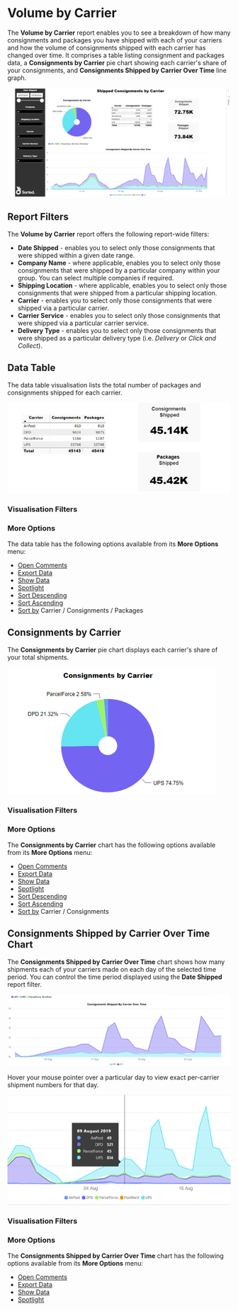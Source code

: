 # Volume by Carrier

The **Volume by Carrier** report enables you to see a breakdown of how many consignments and packages you have shipped with each of your carriers and how the volume of consignments shipped with each carrier has changed over time. It comprises a table listing consignment and packages data, a **Consignments by Carrier** pie chart showing each carrier's share of your consignments, and **Consignments Shipped by Carrier Over Time** line graph.

<a href="../images/reports/by-carrier.png" target="_blank">
    <img src="../images/reports/by-carrier.png"/>
</a>

## Report Filters

The **Volume by Carrier** report offers the following report-wide filters:

* **Date Shipped** - enables you to select only those consignments that were shipped within a given date range.
* **Company Name** - where applicable, enables you to select only those consignments that were shipped by a particular company within your group. You can select multiple companies if required.
* **Shipping Location** - where applicable, enables you to select only those consignments that were shipped from a particular shipping location.
* **Carrier** - enables you to select only those consignments that were shipped via a particular carrier.
* **Carrier Service** - enables you to select only those consignments that were shipped via a particular carrier service.
* **Delivery Type** - enables you to select only those consignments that were shipped as a particular delivery type (i.e. *Delivery* or *Click and Collect*).

## Data Table

The data table visualisation lists the total number of packages and consignments shipped for each carrier. 

<a href="../images/reports/by-carrier-data-table.png" target="_blank">
    <img src="../images/reports/by-carrier-data-table.png"/>
</a>


### Visualisation Filters

### More Options

The data table has the following options available from its **More Options** menu:

* [Open Comments](/reports/reports.html#open-comments)
* [Export Data](/reports/reports.html#export-data)
* [Show Data](/reports/reports.html#show-data)
* [Spotlight](/reports/reports.html#spotlight)
* [Sort Descending](/reports/reports.html#sort-descending--ascending--sort-by)
* [Sort Ascending](/reports/reports.html#sort-descending--ascending--sort-by)
* [Sort by](/reports/reports.html#sort-descending--ascending--sort-by) Carrier / Consignments / Packages

## Consignments by Carrier

The **Consignments by Carrier** pie chart displays each carrier's share of your total shipments.

<a href="../images/reports/by-carrier-pie.png" target="_blank">
    <img src="../images/reports/by-carrier-pie.png"/>
</a>

### Visualisation Filters

### More Options

The **Consignments by Carrier** chart has the following options available from its **More Options** menu:

* [Open Comments](/reports/reports.html#open-comments)
* [Export Data](/reports/reports.html#export-data)
* [Show Data](/reports/reports.html#show-data)
* [Spotlight](/reports/reports.html#spotlight)
* [Sort Descending](/reports/reports.html#sort-descending--ascending--sort-by)
* [Sort Ascending](/reports/reports.html#sort-descending--ascending--sort-by)
* [Sort by](/reports/reports.html#sort-descending--ascending--sort-by) Carrier / Consignments

## Consignments Shipped by Carrier Over Time Chart

The **Consignments Shipped by Carrier Over Time** chart shows how many shipments each of your carriers made on each day of the selected time period. You can control the time period displayed using the **Date Shipped** report filter.

<a href="../images/reports/by-carrier-over-time.png" target="_blank">
    <img src="../images/reports/by-carrier-over-time.png"/>
</a>

Hover your mouse pointer over a particular day to view exact per-carrier shipment numbers for that day. 

<a href="../images/reports/by-carrier-over-time-highlight.png" target="_blank">
    <img src="../images/reports/by-carrier-over-time-highlight.png"/>
</a>

### Visualisation Filters

### More Options

The **Consignments Shipped by Carrier Over Time** chart has the following options available from its **More Options** menu:

* [Open Comments](/reports/reports.html#open-comments)
* [Export Data](/reports/reports.html#export-data)
* [Show Data](/reports/reports.html#show-data)
* [Spotlight](/reports/reports.html#spotlight)
